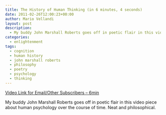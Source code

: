 ```yaml
---
title: The History of Human Thinking (in 6 minutes, 4 seconds)
date: 2011-02-26T12:00:23+00:00
author: Mario Vellandi
layout: post
description:
  - My buddy John Marshall Roberts goes off in poetic flair in this video piece about human psychology over the course of time
categories:
  - enlightenment
tags:
  - cognition
  - human history
  - john marshall roberts
  - philosophy
  - poetry
  - psychology
  - thinking
---
```

[Video Link for Email/Other Subscribers &#8211; 6min](http://www.youtube.com/watch?v=3IBRDBuI9bQ)

My buddy John Marshall Roberts goes off in poetic flair in this video piece about human psychology over the course of time. Neat and philosophical.
